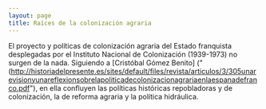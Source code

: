 ```yaml
---
layout: page
title: Raíces de la colonización agraria
---
```



El proyecto y políticas de colonización agraria del Estado
franquista desplegadas por el Instituto Nacional de Colonización (1939-1973) no
surgen de la nada. Siguiendo a [Cristóbal Gómez Benito] ("(http://historiadelpresente.es/sites/default/files/revista/articulos/3/305unarevisionyunareflexionsobrelapoliticadecolonizacionagrariaenlaespanadefranco.pdf"), en ella confluyen las políticas históricas repobladoras y de colonización, la
de reforma agraria y la política hidráulica.  




